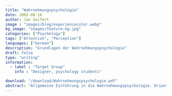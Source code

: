 ```yaml
---
title: "Wahrnehmungspsychologie"
date: 2002-08-16
author: Jan Seifert
image : "images/blog/experiencecolor.webp"
bg_image: "images/feature-bg.jpg"
categories: ["Psychology"]
tags: ["Attention", "Perception"]
languages: ["German"]
description: "Grundlagen der Wahrnehmungspsychologie"
draft: false
type: "writing"
information:
  - label : "Target Group"
    info : "Designer, psychology students"

download: "/download/Wahrnehmungspsychologie.pdf"
abstract: "Allgemeine Einführung in die Wahrnehmungspsychologie. Orientiert sich am Lehrbuch von Goldstein (1996)."
---
```


